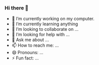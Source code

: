 ### Hi there 👋

- 🔭 I’m currently working on my computer.
- 🌱 I’m currently learning anything
- 👯 I’m looking to collaborate on ...
- 🤔 I’m looking for help with ...
- 💬 Ask me about ...
- 📫 How to reach me: ...
- 😄 Pronouns: ...
- ⚡ Fun fact: ...

